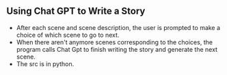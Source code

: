 ## Using Chat GPT to Write a Story
- After each scene and scene description, the user is prompted to make a choice of which scene to go to next.
- When there aren't anymore scenes corresponding to the choices, the program calls Chat Gpt to finish writing the story and generate the next scene. 
- The src is in python. 
